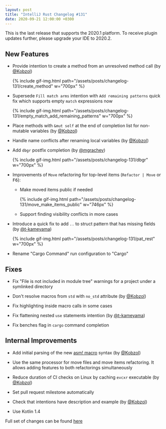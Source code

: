 ```yaml
---
layout: post
title: "IntelliJ Rust Changelog #131"
date: 2020-09-21 12:00:00 +0300
---
```



This is the last release that supports the 2020.1 platform. To receive plugin updates further, please upgrade your IDE to 2020.2.

## New Features

<!-- https://github.com/intellij-rust/intellij-rust/pull/6039 -->
<!-- https://github.com/intellij-rust/intellij-rust/pull/6102 -->
* Provide intention to create a method from an unresolved method call (by [@Kobzol])

    {% include gif-img.html path="/assets/posts/changelog-131/create_method" w="700px" %}

<!-- https://github.com/intellij-rust/intellij-rust/pull/5720 -->
* Supersede `Fill match arms` intention with `Add remaining patterns` quick fix which supports empty `match` expressions now

    {% include gif-img.html path="/assets/posts/changelog-131/empty_match_add_remaining_patterns" w="700px" %}

<!-- https://github.com/intellij-rust/intellij-rust/pull/5369 -->
* Place methods with `&mut self` at the end of completion list for non-mutable variables (by [@Kobzol])

<!-- https://github.com/intellij-rust/intellij-rust/pull/5657 -->
* Handle name conflicts after renaming local variables (by [@Kobzol])

<!-- https://github.com/intellij-rust/intellij-rust/pull/5956 -->
* Add `dbgr` postfix completion (by [@mgrachev])

    {% include gif-img.html path="/assets/posts/changelog-131/dbgr" w="700px" %}

* Improvements of `Move` refactoring for top-level items (`Refactor | Move` or <kbd>F6</kbd>):
    <!-- https://github.com/intellij-rust/intellij-rust/pull/6010 -->
    * Make moved items public if needed

        {% include gif-img.html path="/assets/posts/changelog-131/move_make_items_public" w="746px" %}

    <!-- https://github.com/intellij-rust/intellij-rust/pull/6078 -->
    * Support finding visibility conflicts in more cases

<!-- https://github.com/intellij-rust/intellij-rust/pull/6057 -->
* Introduce a quick fix to add `..` to struct pattern that has missing fields (by [@t-kameyama])

    {% include gif-img.html path="/assets/posts/changelog-131/pat_rest" w="700px" %}

<!-- https://github.com/intellij-rust/intellij-rust/pull/5995 -->
* Rename "Cargo Command" run configuration to "Cargo"

## Fixes

<!-- https://github.com/intellij-rust/intellij-rust/pull/6075 -->
* Fix "File is not included in module tree" warnings for a project under a symlinked directory

<!-- https://github.com/intellij-rust/intellij-rust/pull/6033 -->
* Don't resolve macros from `std` with `no_std` attribute (by [@Kobzol])

<!-- https://github.com/intellij-rust/intellij-rust/pull/6041 -->
* Fix highlighting inside macro calls in some cases

<!-- https://github.com/intellij-rust/intellij-rust/pull/6049 -->
* Fix flattening nested `use` statements intention (by [@t-kameyama])

<!-- https://github.com/intellij-rust/intellij-rust/pull/6056 -->
* Fix benches flag in `cargo` command completion

## Internal Improvements

<!-- https://github.com/intellij-rust/intellij-rust/pull/5928 -->
* Add initial parsing of the new [asm! macro](https://github.com/rust-lang/rfcs/blob/master/text/2873-inline-asm.md) syntax (by [@Kobzol])

<!-- https://github.com/intellij-rust/intellij-rust/pull/6080 -->
* Use the same processor for move files and move items refactoring. It allows adding features to both refactorings simultaneously

<!-- https://github.com/intellij-rust/intellij-rust/pull/6069 -->
* Reduce duration of CI checks on Linux by caching `evcxr` executable (by [@Kobzol])

<!-- https://github.com/intellij-rust/intellij-rust/pull/6051 -->
* Set pull request milestone automatically

<!-- https://github.com/intellij-rust/intellij-rust/pull/6042 -->
* Check that intentions have description and example (by [@Kobzol])

<!-- https://github.com/intellij-rust/intellij-rust/pull/6017 -->
* Use Kotlin 1.4

Full set of changes can be found [here](https://github.com/intellij-rust/intellij-rust/milestone/39?closed=1)

[@Kobzol]: https://github.com/Kobzol
[@mgrachev]: https://github.com/mgrachev
[@t-kameyama]: https://github.com/t-kameyama
